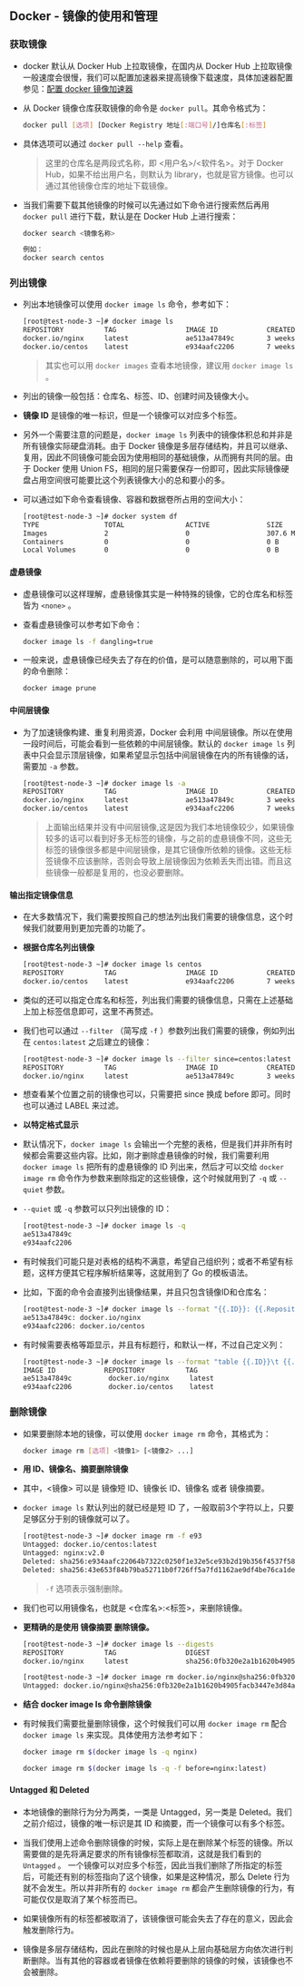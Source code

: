 ## Docker - 镜像的使用和管理

### 获取镜像
- docker 默认从 Docker Hub 上拉取镜像，在国内从 Docker Hub 上拉取镜像一般速度会很慢，我们可以配置加速器来提高镜像下载速度，具体加速器配置参见：[配置 docker 镜像加速器](./docker-image-accelerator-installation.md)
- 从 Docker 镜像仓库获取镜像的命令是 `docker pull`。其命令格式为：
  
  ```bash
  docker pull [选项] [Docker Registry 地址[:端口号]/]仓库名[:标签]
  ```
- 具体选项可以通过 `docker pull --help` 查看。
  
  > 这里的仓库名是两段式名称，即 <用户名>/<软件名>。对于 Docker Hub，如果不给出用户名，则默认为 library，也就是官方镜像。也可以通过其他镜像仓库的地址下载镜像。

- 当我们需要下载其他镜像的时候可以先通过如下命令进行搜索然后再用 `docker pull` 进行下载，默认是在 Docker Hub 上进行搜索：
  
  ```bash
  docker search <镜像名称>
  
  例如：
  docker search centos
  ```

### 列出镜像
- 列出本地镜像可以使用 `docker image ls` 命令，参考如下：
  
  ```bash
  [root@test-node-3 ~]# docker image ls
  REPOSITORY          TAG                 IMAGE ID            CREATED             SIZE
  docker.io/nginx     latest              ae513a47849c        3 weeks ago         109 MB
  docker.io/centos    latest              e934aafc2206        7 weeks ago         199 MB
  ```
  > 其实也可以用 `docker images` 查看本地镜像，建议用 `docker image ls` 。

- 列出的镜像一般包括：仓库名、标签、ID、创建时间及镜像大小。
- **镜像 ID** 是镜像的唯一标识，但是一个镜像可以对应多个标签。
- 另外一个需要注意的问题是，`docker image ls` 列表中的镜像体积总和并非是所有镜像实际硬盘消耗。由于 Docker 镜像是多层存储结构，并且可以继承、复用，因此不同镜像可能会因为使用相同的基础镜像，从而拥有共同的层。由于 Docker 使用 Union FS，相同的层只需要保存一份即可，因此实际镜像硬盘占用空间很可能要比这个列表镜像大小的总和要小的多。

- 可以通过如下命令查看镜像、容器和数据卷所占用的空间大小：

  ```bash
  [root@test-node-3 ~]# docker system df
  TYPE                TOTAL               ACTIVE              SIZE                RECLAIMABLE
  Images              2                   0                   307.6 MB            307.6 MB (100%)
  Containers          0                   0                   0 B                 0 B
  Local Volumes       0                   0                   0 B                 0 B
  ```

#### 虚悬镜像
- 虚悬镜像可以这样理解，虚悬镜像其实是一种特殊的镜像，它的仓库名和标签皆为 `<none>` 。
- 查看虚悬镜像可以参考如下命令：
  
  ```bash
  docker image ls -f dangling=true
  ```
- 一般来说，虚悬镜像已经失去了存在的价值，是可以随意删除的，可以用下面的命令删除：

  ```bash
  docker image prune
  ```

#### 中间层镜像
- 为了加速镜像构建、重复利用资源，Docker 会利用 中间层镜像。所以在使用一段时间后，可能会看到一些依赖的中间层镜像。默认的 `docker image ls` 列表中只会显示顶层镜像，如果希望显示包括中间层镜像在内的所有镜像的话，需要加 `-a` 参数。
  
  ```bash
  [root@test-node-3 ~]# docker image ls -a
  REPOSITORY          TAG                 IMAGE ID            CREATED             SIZE
  docker.io/nginx     latest              ae513a47849c        3 weeks ago         109 MB
  docker.io/centos    latest              e934aafc2206        7 weeks ago         199 MB
  ```

  > 上面输出结果并没有中间层镜像,这是因为我们本地镜像较少，如果镜像较多的话可以看到好多无标签的镜像，与之前的虚悬镜像不同，这些无标签的镜像很多都是中间层镜像，是其它镜像所依赖的镜像。这些无标签镜像不应该删除，否则会导致上层镜像因为依赖丢失而出错。而且这些镜像一般都是复用的，也没必要删除。


#### 输出指定镜像信息
- 在大多数情况下，我们需要按照自己的想法列出我们需要的镜像信息，这个时候我们就要用到更加完善的功能了。

- **根据仓库名列出镜像**
  
  ```bash
  [root@test-node-3 ~]# docker image ls centos
  REPOSITORY          TAG                 IMAGE ID            CREATED             SIZE
  docker.io/centos    latest              e934aafc2206        7 weeks ago         199 MB
  ```
- 类似的还可以指定仓库名和标签，列出我们需要的镜像信息，只需在上述基础上加上标签信息即可，这里不再赘述。
- 我们也可以通过 `--filter` （简写成 `-f` ）参数列出我们需要的镜像，例如列出在 `centos:latest` 之后建立的镜像：
  
  ```bash
  [root@test-node-3 ~]# docker image ls --filter since=centos:latest
  REPOSITORY          TAG                 IMAGE ID            CREATED             SIZE
  docker.io/nginx     latest              ae513a47849c        3 weeks ago         109 MB
  ```
- 想查看某个位置之前的镜像也可以，只需要把 since 换成 before 即可。同时也可以通过 LABEL 来过滤。

- **以特定格式显示**
- 默认情况下，`docker image ls` 会输出一个完整的表格，但是我们并非所有时候都会需要这些内容。比如，刚才删除虚悬镜像的时候，我们需要利用 `docker image ls` 把所有的虚悬镜像的 ID 列出来，然后才可以交给 `docker image rm` 命令作为参数来删除指定的这些镜像，这个时候就用到了 `-q` 或 `--quiet` 参数。
- `--quiet` 或 `-q` 参数可以只列出镜像的 ID：
  
  ```bash
  [root@test-node-3 ~]# docker image ls -q
  ae513a47849c
  e934aafc2206
  ```

- 有时候我们可能只是对表格的结构不满意，希望自己组织列；或者不希望有标题，这样方便其它程序解析结果等，这就用到了 Go 的模板语法。
- 比如，下面的命令会直接列出镜像结果，并且只包含镜像ID和仓库名：

  ```bash
  [root@test-node-3 ~]# docker image ls --format "{{.ID}}: {{.Repository}}"
  ae513a47849c: docker.io/nginx
  e934aafc2206: docker.io/centos
  ```
- 有时候需要表格等距显示，并且有标题行，和默认一样，不过自己定义列：

  ```bash
  [root@test-node-3 ~]# docker image ls --format "table {{.ID}}\t {{.Repository}}\t {{.Tag}}"
  IMAGE ID            REPOSITORY          TAG
  ae513a47849c         docker.io/nginx     latest
  e934aafc2206         docker.io/centos    latest
  ```

### 删除镜像
- 如果要删除本地的镜像，可以使用 `docker image rm` 命令，其格式为：
  
  ```bash
  docker image rm [选项] <镜像1> [<镜像2> ...]
  ```
- **用 ID、镜像名、摘要删除镜像**
- 其中，<镜像> 可以是 镜像短 ID、镜像长 ID、镜像名 或者 镜像摘要。
- `docker image ls` 默认列出的就已经是短 ID 了，一般取前3个字符以上，只要足够区分于别的镜像就可以了。
  
  ```bash
  [root@test-node-3 ~]# docker image rm -f e93
  Untagged: docker.io/centos:latest
  Untagged: nginx:v2.0
  Deleted: sha256:e934aafc22064b7322c0250f1e32e5ce93b2d19b356f4537f5864bd102e8531f
  Deleted: sha256:43e653f84b79ba52711b0f726ff5a7fd1162ae9df4be76ca1de8370b8bbf9bb0
  ```
  > `-f` 选项表示强制删除。

- 我们也可以用镜像名，也就是 <仓库名>:<标签>，来删除镜像。

- **更精确的是使用 镜像摘要 删除镜像。**
  
  ```bash
  [root@test-node-3 ~]# docker image ls --digests 
  REPOSITORY          TAG                 DIGEST                                                                    IMAGE ID            CREATED             SIZE
  docker.io/nginx     latest              sha256:0fb320e2a1b1620b4905facb3447e3d84ad36da0b2c8aa8fe3a5a81d1187b884   ae513a47849c        3 weeks ago         109 MB

  [root@test-node-3 ~]# docker image rm docker.io/nginx@sha256:0fb320e2a1b1620b4905facb3447e3d84ad36da0b2c8aa8fe3a5a81d1187b884
  Untagged: docker.io/nginx@sha256:0fb320e2a1b1620b4905facb3447e3d84ad36da0b2c8aa8fe3a5a81d1187b884
  ```
- **结合 docker image ls 命令删除镜像**
- 有时候我们需要批量删除镜像，这个时候我们可以用 `docker image rm` 配合 `docker image ls` 来实现。具体使用方法参考如下：
  
  ```bash
  docker image rm $(docker image ls -q nginx)

  docker image rm $(docker image ls -q -f before=nginx:latest)
  ```

#### Untagged 和 Deleted
- 本地镜像的删除行为分为两类，一类是 Untagged，另一类是 Deleted。我们之前介绍过，镜像的唯一标识是其 ID 和摘要，而一个镜像可以有多个标签。
- 当我们使用上述命令删除镜像的时候，实际上是在删除某个标签的镜像。所以需要做的是先将满足要求的所有镜像标签都取消，这就是我们看到的 `Untagged` 。 一个镜像可以对应多个标签，因此当我们删除了所指定的标签后，可能还有别的标签指向了这个镜像，如果是这种情况，那么 Delete 行为就不会发生。所以并非所有的 `docker image rm` 都会产生删除镜像的行为，有可能仅仅是取消了某个标签而已。

- 如果镜像所有的标签都被取消了，该镜像很可能会失去了存在的意义，因此会触发删除行为。
- 镜像是多层存储结构，因此在删除的时候也是从上层向基础层方向依次进行判断删除。当有其他的容器或者镜像在依赖将要删除的镜像的时候，该镜像也不会被删除。







